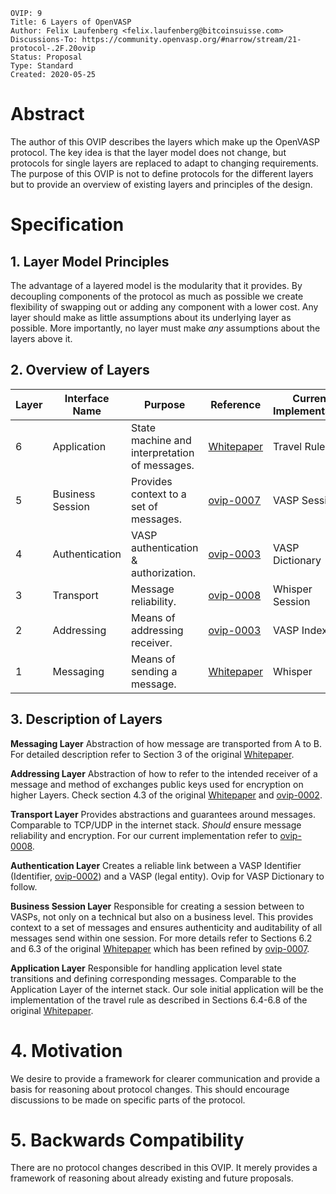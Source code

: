 ```pseudocode
OVIP: 9
Title: 6 Layers of OpenVASP
Author: Felix Laufenberg <felix.laufenberg@bitcoinsuisse.com>
Discussions-To: https://community.openvasp.org/#narrow/stream/21-protocol-.2F.20ovip
Status: Proposal
Type: Standard
Created: 2020-05-25
```
# Abstract

The author of this OVIP describes the layers which make up the OpenVASP protocol. The key idea is that the layer model does not change, but protocols for single layers are replaced to adapt to changing requirements. The purpose of this OVIP is not to define protocols for the different layers but to provide an overview of existing layers and principles of the design.  

# Specification

## 1. Layer Model Principles

The advantage of a layered model is the modularity that it provides. By decoupling components of the protocol as much as possible we create flexibility of swapping out or adding any component with a lower cost. Any layer should make as little assumptions about its underlying layer as possible. More importantly, no layer must make *any* assumptions about the layers above it.

## 2. Overview of Layers

| Layer | Interface Name   | Purpose                                       | Reference                                                    | Current Implementation |
| ----- | ---------------- | --------------------------------------------- | ------------------------------------------------------------ | ---------------------- |
| 6     | Application      | State machine and interpretation of messages. | [Whitepaper](https://www.openvasp.org/wp-content/uploads/2019/11/OpenVasp_Whitepaper.pdf?cache=1) | Travel Rule            |
| 5     | Business Session | Provides context to a set of messages.        | [ovip-0007]()                                                | VASP Session           |
| 4     | Authentication   | VASP authentication & authorization.          | [ovip-0003](https://github.com/OpenVASP/ovips/blob/master/ovip-0003.md) | VASP Dictionary     |
| 3     | Transport        | Message reliability.                          | [ovip-0008]()                                                | Whisper Session        |
| 2     | Addressing       | Means of addressing receiver.                 | [ovip-0003](https://github.com/OpenVASP/ovips/blob/master/ovip-0003.md) | VASP Index             |
| 1     | Messaging        | Means of sending a message.                   | [Whitepaper](https://www.openvasp.org/wp-content/uploads/2019/11/OpenVasp_Whitepaper.pdf?cache=1) | Whisper                |

## 3. Description of Layers

**Messaging Layer**
Abstraction of how message are transported from A to B. For detailed description refer to Section 3 of the original [Whitepaper](https://www.openvasp.org/wp-content/uploads/2019/11/OpenVasp_Whitepaper.pdf?cache=1).

**Addressing Layer** 
Abstraction of how to refer to the intended receiver of a message and method of exchanges public keys used for encryption on higher Layers. Check section 4.3 of the original [Whitepaper](https://www.openvasp.org/wp-content/uploads/2019/11/OpenVasp_Whitepaper.pdf?cache=1) and [ovip-0002](https://github.com/OpenVASP/ovips/blob/master/ovip-0002.md#213-vasp-code).

**Transport Layer**
Provides abstractions and guarantees around messages. Comparable to TCP/UDP in the internet stack. *Should* ensure message reliability and encryption. For our current implementation refer to [ovip-0008]().

**Authentication Layer**
Creates a reliable link between a VASP Identifier (Identifier, [ovip-0002](https://github.com/OpenVASP/ovips/blob/master/ovip-0002.md)) and a VASP (legal entity). Ovip for VASP Dictionary to follow.

**Business Session Layer**
Responsible for creating a session between to VASPs, not only on a technical but also on a business level. This provides context to a set of messages and ensures authenticity and auditability of all messages send within one session. For more details refer to Sections 6.2 and 6.3 of the original  [Whitepaper](https://www.openvasp.org/wp-content/uploads/2019/11/OpenVasp_Whitepaper.pdf?cache=1) which has been refined by [ovip-0007]().

**Application Layer**
Responsible for handling application level state transitions and defining corresponding messages. Comparable to the Application Layer of the internet stack. Our sole initial application will be the implementation of the travel rule as described in Sections 6.4-6.8 of the original  [Whitepaper](https://www.openvasp.org/wp-content/uploads/2019/11/OpenVasp_Whitepaper.pdf?cache=1).

# 4. Motivation

We desire to provide a framework for clearer communication and provide a basis for reasoning about protocol changes. This should encourage discussions to be made on specific parts of the protocol.

# 5. Backwards Compatibility

There are no protocol changes described in this OVIP. It merely provides a framework of reasoning about already existing and future proposals.
